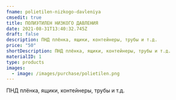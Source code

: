```yaml
---
fname: polietilen-nizkogo-davleniya
cmsedit: true
title: ПОЛИЭТИЛЕН НИЗКОГО ДАВЛЕНИЯ
date: 2021-08-31T13:40:32.745Z
draft: false
description: ПНД плёнка, ящики, контейнеры, трубы и т.д.
price: "50"
shortDescription: ПНД плёнка, ящики, контейнеры, трубы и т.д.
materialID: 1
type: products
images:
  - image: /images/purchase/polietilen.png
---
```

ПНД плёнка, ящики, контейнеры, трубы и т.д.